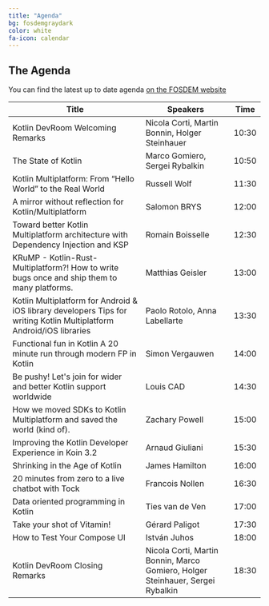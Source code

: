 ```yaml
---
title: "Agenda"
bg: fosdemgraydark
color: white
fa-icon: calendar
---
```


## The Agenda

You can find the latest up to date agenda [on the FOSDEM website](https://fosdem.org/2023/schedule/track/kotlin/)

| **Title** | **Speakers** | **Time** |
| -- | -- | -- |
| Kotlin DevRoom Welcoming Remarks | Nicola Corti, Martin Bonnin, Holger Steinhauer | 10:30 |
| The State of Kotlin | Marco Gomiero, Sergei Rybalkin | 10:50 |
| Kotlin Multiplatform: From “Hello World” to the Real World | Russell Wolf | 11:30 |
| A mirror without reflection for Kotlin/Multiplatform | Salomon BRYS | 12:00 |
| Toward better Kotlin Multiplatform architecture with Dependency Injection and KSP | Romain Boisselle | 12:30 |
| KRuMP - Kotlin-Rust-Multiplatform?! How to write bugs once and ship them to many platforms. | Matthias Geisler | 13:00 |
| Kotlin Multiplatform for Android & iOS library developers Tips for writing Kotlin Multiplatform Android/iOS libraries | Paolo Rotolo, Anna Labellarte | 13:30 |
| Functional fun in Kotlin A 20 minute run through modern FP in Kotlin | Simon Vergauwen | 14:00 |
| Be pushy! Let's join for wider and better Kotlin support worldwide | Louis CAD | 14:30 |
| How we moved SDKs to Kotlin Multiplatform and saved the world (kind of). | Zachary Powell | 15:00 |
| Improving the Kotlin Developer Experience in Koin 3.2 | Arnaud Giuliani | 15:30 |
| Shrinking in the Age of Kotlin | James Hamilton | 16:00 |
| 20 minutes from zero to a live chatbot with Tock | Francois Nollen | 16:30 |
| Data oriented programming in Kotlin | Ties van de Ven | 17:00 |
| Take your shot of Vitamin! | Gérard Paligot | 17:30 |
| How to Test Your Compose UI | István Juhos | 18:00 |
| Kotlin DevRoom Closing Remarks | Nicola Corti, Martin Bonnin, Marco Gomiero, Holger Steinhauer, Sergei  Rybalkin | 18:30 |